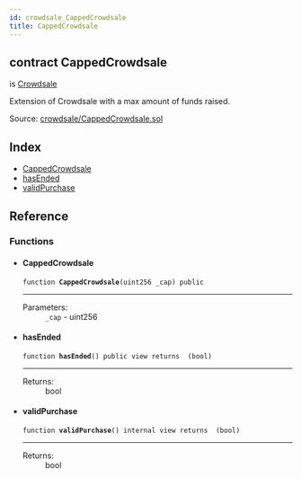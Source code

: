 ```yaml
---
id: crowdsale_CappedCrowdsale
title: CappedCrowdsale
---
```


<div class="contract-doc"><div class="contract"><h2 class="contract-header"><span class="contract-kind">contract</span> CappedCrowdsale</h2><p class="base-contracts"><span>is</span> <a href="crowdsale_Crowdsale.html">Crowdsale</a></p><p class="description">Extension of Crowdsale with a max amount of funds raised.</p><div class="source">Source: <a href="https://github.com/OpenZeppelin/zeppelin-solidity/blob/v1.6.0/contracts/crowdsale/CappedCrowdsale.sol" target="_blank">crowdsale/CappedCrowdsale.sol</a></div></div><div class="index"><h2>Index</h2><ul><li><a href="crowdsale_CappedCrowdsale.html#CappedCrowdsale">CappedCrowdsale</a></li><li><a href="crowdsale_CappedCrowdsale.html#hasEnded">hasEnded</a></li><li><a href="crowdsale_CappedCrowdsale.html#validPurchase">validPurchase</a></li></ul></div><div class="reference"><h2>Reference</h2><div class="functions"><h3>Functions</h3><ul><li><div class="item function"><span id="CappedCrowdsale" class="anchor-marker"></span><h4 class="name">CappedCrowdsale</h4><div class="body"><code class="signature">function <strong>CappedCrowdsale</strong><span>(uint256 _cap) </span><span>public </span></code><hr/><dl><dt><span class="label-parameters">Parameters:</span></dt><dd><div><code>_cap</code> - uint256</div></dd></dl></div></div></li><li><div class="item function"><span id="hasEnded" class="anchor-marker"></span><h4 class="name">hasEnded</h4><div class="body"><code class="signature">function <strong>hasEnded</strong><span>() </span><span>public </span><span>view </span><span>returns  (bool) </span></code><hr/><dl><dt><span class="label-return">Returns:</span></dt><dd>bool</dd></dl></div></div></li><li><div class="item function"><span id="validPurchase" class="anchor-marker"></span><h4 class="name">validPurchase</h4><div class="body"><code class="signature">function <strong>validPurchase</strong><span>() </span><span>internal </span><span>view </span><span>returns  (bool) </span></code><hr/><dl><dt><span class="label-return">Returns:</span></dt><dd>bool</dd></dl></div></div></li></ul></div></div></div>
